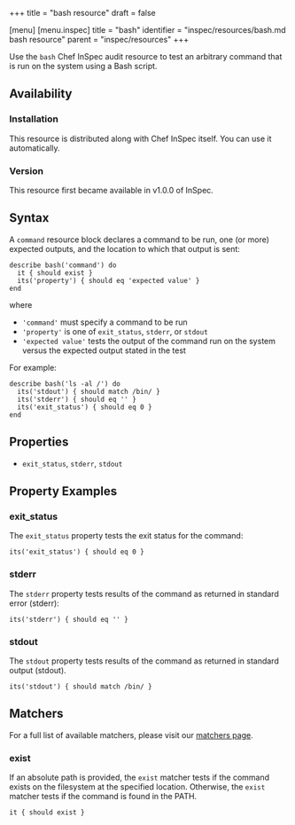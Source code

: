 +++
title = "bash resource"
draft = false

[menu]
  [menu.inspec]
    title = "bash"
    identifier = "inspec/resources/bash.md bash resource"
    parent = "inspec/resources"
+++


Use the `bash` Chef InSpec audit resource to test an arbitrary command that is run on the system using a Bash script.


## Availability

### Installation

This resource is distributed along with Chef InSpec itself. You can use it automatically.

### Version

This resource first became available in v1.0.0 of InSpec.

## Syntax

A `command` resource block declares a command to be run, one (or more) expected outputs, and the location to which that output is sent:

    describe bash('command') do
      it { should exist }
      its('property') { should eq 'expected value' }
    end

where

* `'command'` must specify a command to be run
* `'property'` is one of `exit_status`, `stderr`, or `stdout`
* `'expected value'` tests the output of the command run on the system versus the expected output stated in the test

For example:

    describe bash('ls -al /') do
      its('stdout') { should match /bin/ }
      its('stderr') { should eq '' }
      its('exit_status') { should eq 0 }
    end


## Properties

* `exit_status`, `stderr`, `stdout`


## Property Examples

### exit_status

The `exit_status` property tests the exit status for the command:

    its('exit_status') { should eq 0 }

### stderr

The `stderr` property tests results of the command as returned in standard error (stderr):

    its('stderr') { should eq '' }

### stdout

The `stdout` property tests results of the command as returned in standard output (stdout).

    its('stdout') { should match /bin/ }


## Matchers

For a full list of available matchers, please visit our [matchers page](https://www.inspec.io/docs/reference/matchers/).

### exist

If an absolute path is provided, the `exist` matcher tests if the command exists on the filesystem at the specified location. Otherwise, the `exist` matcher tests if the command is found in the PATH.

    it { should exist }


